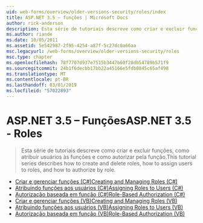 ```yaml
---
uid: web-forms/overview/older-versions-security/roles/index
title: ASP.NET 3.5 – funções | Microsoft Docs
author: rick-anderson
description: Esta série de tutoriais descreve como criar e excluir funções, como atribuir usuários às funções e como autorizar pela função.
ms.author: riande
ms.date: 10/05/2011
ms.assetid: 5e542987-2f95-4254-a87f-5c27dc0a66aa
msc.legacyurl: /web-forms/overview/older-versions-security/roles
msc.type: chapter
ms.openlocfilehash: 78f7707d937e7515b3447b60f28db54789b571f9
ms.sourcegitcommit: 24b1f6decbb17bb22a45166e5fdb0845c65af498
ms.translationtype: MT
ms.contentlocale: pt-BR
ms.lasthandoff: 03/01/2019
ms.locfileid: "57022893"
---
```

<a name="aspnet-35---roles"></a><span data-ttu-id="a5b41-103">ASP.NET 3.5 – Funções</span><span class="sxs-lookup"><span data-stu-id="a5b41-103">ASP.NET 3.5 - Roles</span></span>
====================
> <span data-ttu-id="a5b41-104">Esta série de tutoriais descreve como criar e excluir funções, como atribuir usuários às funções e como autorizar pela função.</span><span class="sxs-lookup"><span data-stu-id="a5b41-104">This tutorial series describes how to create and delete roles, how to assign users to roles, and how to authorize by role.</span></span>


- [<span data-ttu-id="a5b41-105">Criar e gerenciar funções (C#)</span><span class="sxs-lookup"><span data-stu-id="a5b41-105">Creating and Managing Roles (C#)</span></span>](creating-and-managing-roles-cs.md)
- [<span data-ttu-id="a5b41-106">Atribuindo funções aos usuários (C#)</span><span class="sxs-lookup"><span data-stu-id="a5b41-106">Assigning Roles to Users (C#)</span></span>](assigning-roles-to-users-cs.md)
- [<span data-ttu-id="a5b41-107">Autorização baseada em função (C#)</span><span class="sxs-lookup"><span data-stu-id="a5b41-107">Role-Based Authorization (C#)</span></span>](role-based-authorization-cs.md)
- [<span data-ttu-id="a5b41-108">Criar e gerenciar funções (VB)</span><span class="sxs-lookup"><span data-stu-id="a5b41-108">Creating and Managing Roles (VB)</span></span>](creating-and-managing-roles-vb.md)
- [<span data-ttu-id="a5b41-109">Atribuindo funções aos usuários (VB)</span><span class="sxs-lookup"><span data-stu-id="a5b41-109">Assigning Roles to Users (VB)</span></span>](assigning-roles-to-users-vb.md)
- [<span data-ttu-id="a5b41-110">Autorização baseada em função (VB)</span><span class="sxs-lookup"><span data-stu-id="a5b41-110">Role-Based Authorization (VB)</span></span>](role-based-authorization-vb.md)
